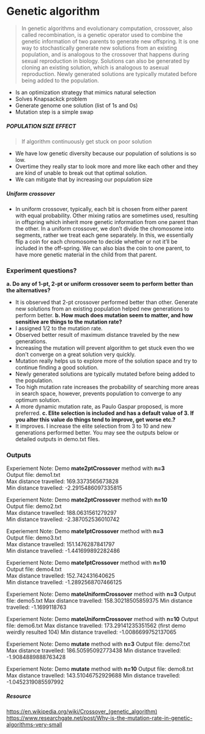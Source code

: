 # Genetic algorithm


> In genetic algorithms and evolutionary computation, crossover, also called recombination, is a genetic operator used to combine the genetic information of two parents to generate new offspring. It is one way to stochastically generate new solutions from an existing population, and is analogous to the crossover that happens during sexual reproduction in biology. Solutions can also be generated by cloning an existing solution, which is analogous to asexual reproduction. Newly generated solutions are typically mutated before being added to the population.

- Is an optimization strategy that mimics natural selection
- Solves Knapsackck problem 
- Generate genome one solution (list of 1s and 0s)
- Mutation step is a simple swap
 

##### POPULATION SIZE EFFECT
> If algorithm continuously get stuck on poor solution
- We have low genetic diversity because our population of solutions is so low.
- Overtime they really star to look more and more like each other
and they are kind of unable to break out that optimal solution.
- We can mitigate that by increasing our population size 


##### Uniform crossover
- In uniform crossover, typically, each bit is chosen from either parent with equal probability. Other mixing ratios are sometimes used, resulting in offspring which inherit more genetic information from one parent than the other. In a uniform crossover, we don’t divide the chromosome into segments, rather we treat each gene separately. In this, we essentially flip a coin for each chromosome to decide whether or not it’ll be included in the off-spring. We can also bias the coin to one parent, to have more genetic material in the child from that parent.

### Experiment questions?

**a. Do any of 1-pt, 2-pt or uniform crossover seem to perform better than the alternatives?**
- It is observed that 2-pt crossover performed better than other. Generate new solutions from an existing population helped new generations to perform better.
**b. How much does mutation seem to matter, and how sensitive are things to the mutation rate?**
- I assigned 1/2 to the mutation rate. 
- Observed better result of maximum distance traveled by the new generations.
- Increasing the mutation will prevent algorithm to get stuck even tho we don't converge on a great solution very quickly.
- Mutation really helps us to explore more of the solution space and try to continue finding a good solution. 
- Newly generated solutions are typically mutated before being added to the population.
- Too high mutation rate increases the probability of searching more areas in search space, however, prevents population to converge to any optimum solution.
- A more dynamic mutation rate, as Paulo Gaspar proposed, is more preferred.
**c. Elite selection is included and has a default value of 3. If you alter this value do things tend to improve, get worse etc.?**
- It improves. I increase the elite selection from 3 to 10 and new generations performed better. You may see the outputs below or detailed outputs in demo.txt files.


### Outputs
Experiement Note: Demo **mate2ptCrossover** method with **n=3** \
Output file:  demo1.txt \
Max distance travelled:  169.3373565673828 \
Min distance travelled:  -2.2915486097335815

Experiement Note: Demo **mate2ptCrossover** method with **n=10** \
Output file:  demo2.txt \
Max distance travelled:  188.0631561279297 \
Min distance travelled:  -2.387052536010742

Experiement Note: Demo **mate1ptCrossover** method with **n=3** \
Output file:  demo3.txt \
Max distance travelled:  151.1476287841797 \
Min distance travelled:  -1.441699892282486

Experiement Note: Demo **mate1ptCrossover** method with **n=10** \
Output file:  demo4.txt \
Max distance travelled:  152.742431640625 \
Min distance travelled:  -1.2892568707466125

Experiement Note: Demo **mateUniformCrossover** method with **n=3** 
Output file:  demo5.txt
Max distance travelled:  158.30218505859375
Min distance travelled:  -1.1699118763

Experiement Note: Demo **mateUniformCrossover** method with **n=10** 
Output file:  demo6.txt
Max distance travelled:  173.29141235351562 (first demo weirdly resulted 104)
Min distance travelled:  -1.0086699752137065

 Experiement Note: Demo **mutate** method with **n=3** 
Output file:  demo7.txt
Max distance travelled:  186.50595092773438
Min distance travelled:  -1.9084889888763428

 Experiement Note: Demo **mutate** method with **n=10** 
Output file:  demo8.txt
Max distance travelled:  143.51046752929688
Min distance travelled:  -1.0452319085597992


##### Resource
https://en.wikipedia.org/wiki/Crossover_(genetic_algorithm)
https://www.researchgate.net/post/Why-is-the-mutation-rate-in-genetic-algorithms-very-small

